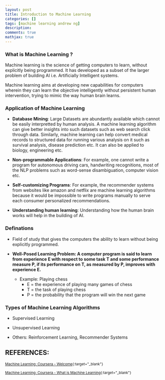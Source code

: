 ```yaml
---
layout: post
title: Introduction to Machine Learning
categories: []
tags: [machine learning andrew ng]
description:
comments: true
mathjax: true
---
```


### What is Machine Learning ?
Machine learning is the science of getting computers to learn, without explicitly being programmed. It has developed as a subset of the larger problem of building AI i.e. Artificially Intelligent systems. 

Machine learning aims at developing new capabilities for computers wherein they can learn the objective intelligently without persistent human intervention, trying to mimic the way human brain learns.

### Application of Machine Learning
* **Database Mining**: Large Datasets are abundantly available which cannot be easily interpretted by human analysis. A machine learning algorithm can give better insights into such datasets such as web search click through data. Similarly, machine learning can help convert medical records to structured data for running various analysis on it such as survival analysis, disease prediction etc. It can also be applied to biology, engineering etc.

* **Non-programmable Applications**: For example, one cannot write a program for autonomous driving cars, handwriting recognitions, most of the NLP problems such as word-sense disambiguation, computer vision etc.

* **Self-customizing Programs**: For example, the recommender systems from websites like amazon and netflix are machine learning algorithms because it would be impossible to write programs manually to serve each consumer personalized recommendations.

* **Understanding human learning**: Understanding how the human brain works will help in the building of AI.

### Definations
* Field of study that gives the computers the ability to learn without being explicitly programmed.

* **Well-Posed Learning Problem: A computer program is said to learn from experience E with respect to some task T and some performance measure P, if its performance on T, as measured by P, improves with experience E.**
  * Example: Playing chess
    * E = the experience of playing many games of chess
    * T = the task of playing chess
    * P = the probability that the program will win the next game

### Types of Machine Learning Algorithms
* Supervised Learning
* Unsupervised Learning

* Others: Reinforcement Learning, Recommender Systems


## REFERENCES:

<small>[Machine Learning: Coursera - Welcome](https://www.coursera.org/learn/machine-learning/lecture/RKFpn/welcome){:target="_blank"}</small>

<small>[Machine Learning: Coursera - What is Machine Learning](https://www.coursera.org/learn/machine-learning/lecture/Ujm7v/what-is-machine-learning){:target="_blank"}</small>
